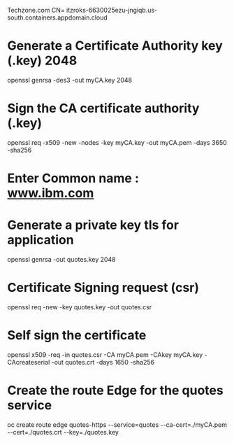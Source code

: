 
Techzone.com
 CN= itzroks-6630025ezu-jngiqb.us-south.containers.appdomain.cloud

# Generate a Certificate Authority key (.key) 2048
openssl genrsa -des3 -out myCA.key 2048 
 
# Sign the CA certificate authority (.key)
openssl req -x509 -new -nodes -key myCA.key -out myCA.pem -days 3650 -sha256

# Enter  Common name : www.ibm.com

# Generate a private key tls for application
openssl genrsa -out quotes.key 2048

# Certificate Signing request (csr)
openssl req -new -key quotes.key -out quotes.csr

# Self sign the certificate
openssl x509 -req -in quotes.csr -CA myCA.pem -CAkey myCA.key -CAcreateserial -out quotes.crt -days 1650 -sha256

# Create the route Edge for the quotes service
oc create route edge quotes-https --service=quotes --ca-cert=./myCA.pem --cert=./quotes.crt --key=./quotes.key 